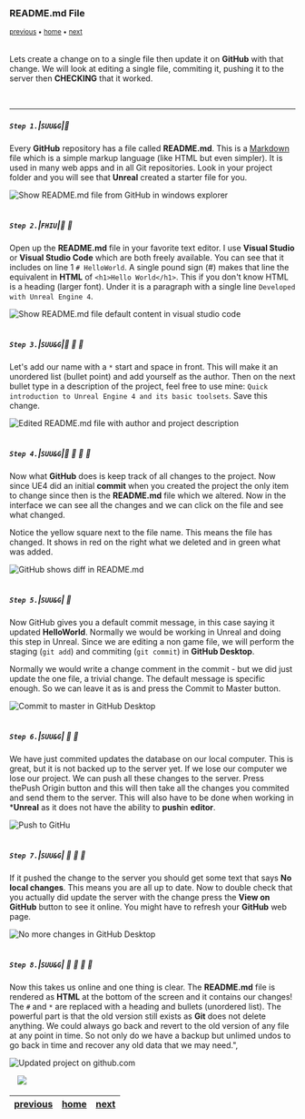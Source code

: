 <img src="https://via.placeholder.com/1000x4/45D7CA/45D7CA" alt="drawing" height="4px"/>

### README.md File

<sub>[previous](../setting-up/README.md#user-content-setting-up-unreal--github) • [home](../README.md#user-content-ue4-hello-world) • [next](../ignore-license/README.md#user-content-remaining-github-related-files)</sub>

<img src="https://via.placeholder.com/1000x4/45D7CA/45D7CA" alt="drawing" height="4px"/>

Lets create a change on to a single file then update it on **GitHub** with that change.  We will look at editing a single file, commiting it, pushing it to the server then **CHECKING** that it worked.

<br>

---


##### `Step 1.`\|`SUU&G`|:small_blue_diamond:

Every **GitHub** repository has a file called **README.md**.  This is a [Markdown](https://www.markdownguide.org) file which is a simple markup language (like HTML but even simpler).  It is used in many web apps and in all Git repositories.  Look in your project folder and you will see that **Unreal** created a starter file for you.


![Show README.md file from GitHub in windows explorer](images/ReadmeInFolder.jpg)

<img src="https://via.placeholder.com/500x2/45D7CA/45D7CA" alt="drawing" height="2px" alt = ""/>

##### `Step 2.`\|`FHIU`|:small_blue_diamond: :small_blue_diamond: 

Open up the **README.md** file in your favorite text editor.  I use **Visual Studio** or **Visual Studio Code** which are both freely available.  You can see that it includes on line 1 `# HelloWorld`. A single pound sign (#) makes that line the equivalent in **HTML** of `<h1>Hello World</h1>`. This if you don't know HTML is a heading (larger font).  Under it is a paragraph with a single line `Developed with Unreal Engine 4`.

![Show README.md file default content in visual studio code](images/ShowDefaultReadmeInEditor.jpg)

<img src="https://via.placeholder.com/500x2/45D7CA/45D7CA" alt="drawing" height="2px" alt = ""/>

##### `Step 3.`\|`SUU&G`|:small_blue_diamond: :small_blue_diamond: :small_blue_diamond:

Let's add our name with a `*` start and space in front.  This will make it an unordered list (bullet point) and add yourself as the author.  Then on the next bullet type in a description of the project, feel free to use mine: `Quick introduction to Unreal Engine 4 and its basic toolsets`. Save this change.
    
![Edited README.md file with author and project description](images/EditReadMe.jpg)

<img src="https://via.placeholder.com/500x2/45D7CA/45D7CA" alt="drawing" height="2px" alt = ""/>

##### `Step 4.`\|`SUU&G`|:small_blue_diamond: :small_blue_diamond: :small_blue_diamond: :small_blue_diamond:

Now what **GitHub** does is keep track of all changes to the project.  Now since UE4 did an initial **commit** when you created the project the only item to change since then is the **README.md** file which we altered.  Now in the interface we can see all the changes and we can click on the file and see what changed.

Notice the yellow square next to the file name.  This means the file has changed.  It shows in red on the right what we deleted and in green what was added.

![GitHub shows diff in README.md](images/ReadMeDiff.jpg)

<img src="https://via.placeholder.com/500x2/45D7CA/45D7CA" alt="drawing" height="2px" alt = ""/>

##### `Step 5.`\|`SUU&G`| :small_orange_diamond:

Now GitHub gives you a default commit message, in this case saying it updated **HelloWorld**.  Normally we would be working in Unreal and doing this step in Unreal.  Since we are editing a non game file, we will perform the staging (`git add`) and commiting (`git commit`) in **GitHub Desktop**.  

Normally we would write a change comment in the commit - but we did just update the one file, a trivial change.  The default message is specific enough. So we can leave it as is and press the <btn>Commit to Master button.

![Commit to master in GitHub Desktop](images/CommitToMaster.jpg)

<img src="https://via.placeholder.com/500x2/45D7CA/45D7CA" alt="drawing" height="2px" alt = ""/>

##### `Step 6.`\|`SUU&G`| :small_orange_diamond: :small_blue_diamond:

We have just commited updates the database on our local computer.  This is great, but it is not backed up to the server yet.  If we lose our computer we lose our project.  We can push all these changes to the server.  Press the<btn>Push Origin</btn> button and this will then take all the changes you commited and send them to the server. This will also have to be done when working in ***Unreal** as it does not have the ability to **push**in **editor**.

![Push to GitHu](images/FirstPublishPush.jpg)

<img src="https://via.placeholder.com/500x2/45D7CA/45D7CA" alt="drawing" height="2px" alt = ""/>

##### `Step 7.`\|`SUU&G`| :small_orange_diamond: :small_blue_diamond: :small_blue_diamond:

If it pushed the change to the server you should get some text that says **No local changes**.  This means you are all up to date.  Now to double check that you actually did update the server with the change press the **View on GitHub** button to see it online. You might have to refresh your **GitHub** web page.

![No more changes in GitHub Desktop](images/NoLocalChanges.jpg)

<img src="https://via.placeholder.com/500x2/45D7CA/45D7CA" alt="drawing" height="2px" alt = ""/>

##### `Step 8.`\|`SUU&G`| :small_orange_diamond: :small_blue_diamond: :small_blue_diamond: :small_blue_diamond:

Now this takes us online and one thing is clear.  The **README.md** file is rendered as **HTML** at the bottom of the screen and it contains our changes!  The `#` and `*` are replaced with a heading and bullets (unordered list). The powerful part is that the old version still exists as **Git** does not delete anything.  We could always go back and revert to the old version of any file at any point in time.  So not only do we have a backup but unlimed undos to go back in time and recover any old data that we may need.",

![Updated project on github.com](images/ViewUpdatedReadme.jpg)

<img src="https://via.placeholder.com/500x2/45D7CA/45D7CA" alt="drawing" height="2px" alt = ""/>

<img src="https://via.placeholder.com/1000x4/dba81a/dba81a" alt="drawing" height="4px" alt = ""/>

<img src="https://via.placeholder.com/1000x100/45D7CA/000000/?text=Next Up - .gitignore & LICENSE files">

<img src="https://via.placeholder.com/1000x4/dba81a/dba81a" alt="drawing" height="4px" alt = ""/>

| [previous](../setting-up/README.md#user-content-setting-up-unreal--github)| [home](../README.md#user-content-ue4-hello-world) | [next](../ignore-license/README.md#user-content-remaining-github-related-files)|
|---|---|---|
